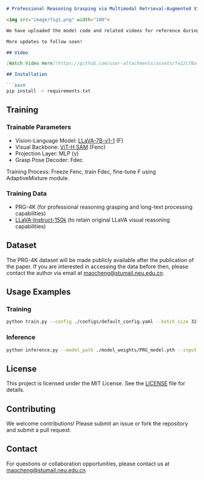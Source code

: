 ```markdown
# Professional Reasoning Grasping via Multimodal Retrieval-Augmented Vision-Language Model

<img src="image/fig1.png" width="100">

We have uploaded the model code and related videos for reference during the review process.

More updates to follow soon!

## Video

[Watch Video Here](https://github.com/user-attachments/assets/fe22cf8a-b482-4024-b2a8-fc0a8ef4de29)

## Installation

```bash
pip install -r requirements.txt
```

## Training

### Trainable Parameters

- Vision-Language Model: [LLaVA-7B-v1-1](https://huggingface.co/liuhaotian/LLaVA-Lightning-7B-delta-v1-1) (F)
- Visual Backbone: [ViT-H SAM](https://dl.fbaipublicfiles.com/segment_anything/sam_vit_h_4b8939.pth) (Fenc)
- Projection Layer: MLP (γ)
- Grasp Pose Decoder: Fdec

Training Process: Freeze Fenc, train Fdec, fine-tune F using AdaptiveMixture module.

### Training Data

- PRG-4K (for professional reasoning grasping and long-text processing capabilities)
- [LLaVA-Instruct-150k](https://huggingface.co/datasets/liuhaotian/LLaVA-Instruct-150K/blob/main/llava_instruct_150k.json) (to retain original LLaVA visual reasoning capabilities)

## Dataset

The PRG-4K dataset will be made publicly available after the publication of the paper. If you are interested in accessing the data before then, please contact the author via email at [maocheng@stumail.neu.edu.cn](mailto:maocheng@stumail.neu.edu.cn).

## Usage Examples

### Training

```bash
python train.py --config ./configs/default_config.yaml --batch_size 32 --epochs 20 --learning_rate 0.0001
```

### Inference

```bash
python inference.py --model_path ./model_weights/PRG_model.pth --input ./data/sample_input.png --output ./results/output_image.png
```

## License

This project is licensed under the MIT License. See the [LICENSE](LICENSE) file for details.

## Contributing

We welcome contributions! Please submit an issue or fork the repository and submit a pull request.

## Contact

For questions or collaboration opportunities, please contact us at [maocheng@stumail.neu.edu.cn](mailto:maocheng@stumail.neu.edu.cn).
```
